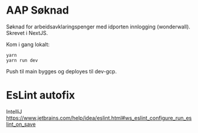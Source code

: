 # AAP Søknad

Søknad for arbeidsavklaringspenger med idporten innlogging (wonderwall). Skrevet i NextJS.

Kom i gang lokalt:

```
yarn
yarn run dev
```

Push til main bygges og deployes til dev-gcp.

# EsLint autofix

IntelliJ
https://www.jetbrains.com/help/idea/eslint.html#ws_eslint_configure_run_eslint_on_save
